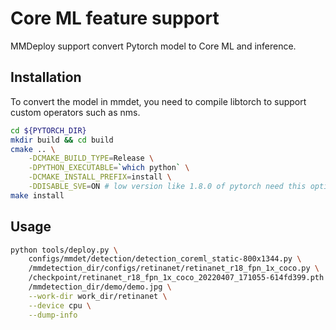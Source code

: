 # Core ML feature support

MMDeploy support convert Pytorch model to Core ML and inference.

## Installation

To convert the model in mmdet, you need to compile libtorch to support custom operators such as nms.

```bash
cd ${PYTORCH_DIR}
mkdir build && cd build
cmake .. \
    -DCMAKE_BUILD_TYPE=Release \
    -DPYTHON_EXECUTABLE=`which python` \
    -DCMAKE_INSTALL_PREFIX=install \
    -DDISABLE_SVE=ON # low version like 1.8.0 of pytorch need this option
make install
```

## Usage

```bash
python tools/deploy.py \
    configs/mmdet/detection/detection_coreml_static-800x1344.py \
    /mmdetection_dir/configs/retinanet/retinanet_r18_fpn_1x_coco.py \
    /checkpoint/retinanet_r18_fpn_1x_coco_20220407_171055-614fd399.pth \
    /mmdetection_dir/demo/demo.jpg \
    --work-dir work_dir/retinanet \
    --device cpu \
    --dump-info
```
